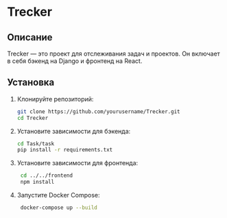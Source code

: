 # Trecker

## Описание
Trecker — это проект для отслеживания задач и проектов. Он включает в себя бэкенд на Django и фронтенд на React.

## Установка

1. Клонируйте репозиторий:
   ```bash
   git clone https://github.com/yourusername/Trecker.git
   cd Trecker
   ```
2. Установите зависимости для бэкенда:
    ```bash
    cd Task/task
    pip install -r requirements.txt
    ```
3. Установите зависимости для фронтенда:
   ```bash
    cd ../../frontend
    npm install
    ```
4. Запустите Docker Compose:
   ```bash
    docker-compose up --build
    ```